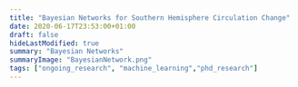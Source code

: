 ```yaml
---
title: "Bayesian Networks for Southern Hemisphere Circulation Change"
date: 2020-06-17T23:53:00+01:00
draft: false
hideLastModified: true
summary: "Bayesian Networks"
summaryImage: "BayesianNetwork.png"
tags: ["ongoing_research", "machine_learning","phd_research"]
---
```




